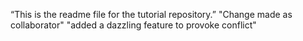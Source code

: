 “This is the readme file for the tutorial repository.”
"Change made as collaborator"
"added a dazzling feature to provoke conflict"

